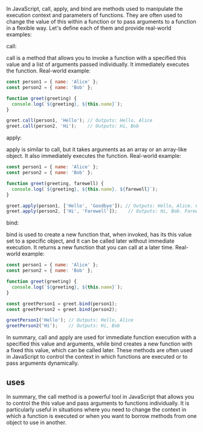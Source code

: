 In JavaScript, call, apply, and bind are methods used to manipulate the execution context and parameters of functions. They are often used to change the value of this within a function or to pass arguments to a function in a flexible way. Let's define each of them and provide real-world examples:

call:

call is a method that allows you to invoke a function with a specified this value and a list of arguments passed individually.
It immediately executes the function.
Real-world example:

```js
const person1 = { name: 'Alice' };
const person2 = { name: 'Bob' };

function greet(greeting) {
  console.log(`${greeting}, ${this.name}`);
}

greet.call(person1, 'Hello'); // Outputs: Hello, Alice
greet.call(person2, 'Hi');    // Outputs: Hi, Bob
```


apply:

apply is similar to call, but it takes arguments as an array or an array-like object.
It also immediately executes the function.
Real-world example:

```js
const person1 = { name: 'Alice' };
const person2 = { name: 'Bob' };

function greet(greeting, farewell) {
  console.log(`${greeting}, ${this.name}. ${farewell}`);
}

greet.apply(person1, ['Hello', 'Goodbye']); // Outputs: Hello, Alice. Goodbye
greet.apply(person2, ['Hi', 'Farewell']);    // Outputs: Hi, Bob. Farewell
```


bind:

bind is used to create a new function that, when invoked, has its this value set to a specific object, and it can be called later without immediate execution.
It returns a new function that you can call at a later time.
Real-world example:

```js
const person1 = { name: 'Alice' };
const person2 = { name: 'Bob' };

function greet(greeting) {
  console.log(`${greeting}, ${this.name}`);
}

const greetPerson1 = greet.bind(person1);
const greetPerson2 = greet.bind(person2);

greetPerson1('Hello'); // Outputs: Hello, Alice
greetPerson2('Hi');    // Outputs: Hi, Bob
```

In summary, call and apply are used for immediate function execution with a specified this value and arguments, while bind creates a new function with a fixed this value, which can be called later. These methods are often used in JavaScript to control the context in which functions are executed or to pass arguments dynamically.

## uses

In summary, the call method is a powerful tool in JavaScript that allows you to control the this value and pass arguments to functions individually. It is particularly useful in situations where you need to change the context in which a function is executed or when you want to borrow methods from one object to use in another.

